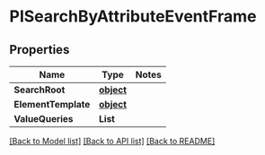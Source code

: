 # PISearchByAttributeEventFrame

## Properties
Name | Type | Notes
------------ | ------------- | -------------
**SearchRoot** | **[**object**](../Model/Object.md)**
**ElementTemplate** | **[**object**](../Model/Object.md)**
**ValueQueries** | **List<PIAttributeValueQuery>**

[[Back to Model list]](../../README.md#documentation-for-models) [[Back to API list]](../../README.md#documentation-for-api-endpoints) [[Back to README]](../../README.md)
